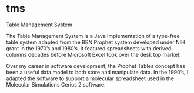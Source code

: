 tms
===

Table Management System

The Table Management System is a Java implementation of a type-free table system adapted from the BBN Prophet system developed under NIH grant in the 1970’s and 1980’s. It featured spreadsheets with derived columns decades before Microsoft Excel took over the desk top market. 

Over my career in software development, the Prophet Tables concept has been a useful data model to both store and manipulate data. In the 1990’s, I adapted the software to support a molecular spreadsheet used in the Molecular Simulations Cerius 2 software.
